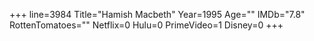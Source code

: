 +++
line=3984
Title="Hamish Macbeth"
Year=1995
Age=""
IMDb="7.8"
RottenTomatoes=""
Netflix=0
Hulu=0
PrimeVideo=1
Disney=0
+++

